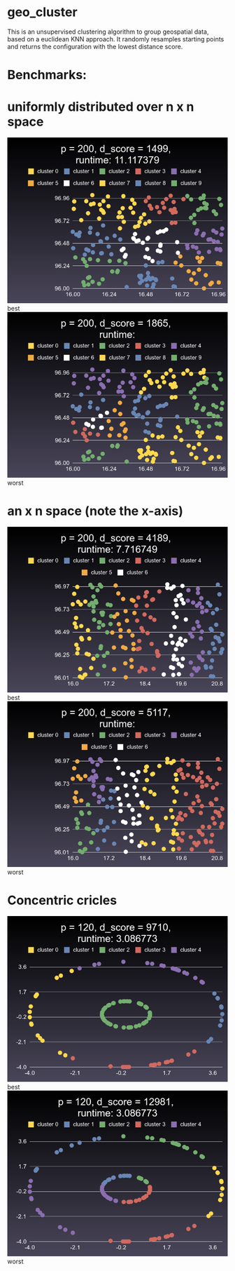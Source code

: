 # geo_cluster
This is an unsupervised clustering algorithm to group geospatial data, based on a euclidean KNN approach. It randomly resamples starting points and returns the configuration with the lowest distance score.

# Benchmarks: 
# uniformly distributed over n x n space 
![alt tag](https://raw.githubusercontent.com/tunamonster/geo_cluster/master/img/best-200.png)
best
![alt tag](https://raw.githubusercontent.com/tunamonster/geo_cluster/master/img/worst-200.png)
worst

# an x n space (note the x-axis)
![alt tag](https://raw.githubusercontent.com/tunamonster/geo_cluster/master/img/rect-best-200.png)
best
![alt tag](https://raw.githubusercontent.com/tunamonster/geo_cluster/master/img/rect-worst-200.png)
worst

# Concentric cricles
![alt tag](https://raw.githubusercontent.com/tunamonster/geo_cluster/master/img/circ-best-120.png)
best
![alt tag](https://raw.githubusercontent.com/tunamonster/geo_cluster/master/img/circ-worst-120.png)
worst
